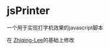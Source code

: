 # jsPrinter
一个用于实现打字机效果的javascript脚本

在 [Zhiqing-Lee](https://github.com/Zhiqing-Lee/js-printer)的基础上修改



